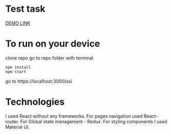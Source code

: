 # Test task

[DEMO LINK](https://enjsadman.github.io/ssi)

# To run on your device

clone repo
go to repo folder with terminal

```
npm install
npm start
```
go to https://localhost:3000/ssi

# Technologies

I used React without any frameworks. For pages navigation used React-router. For Global state management - Redux.
For styling components I used Material UI.